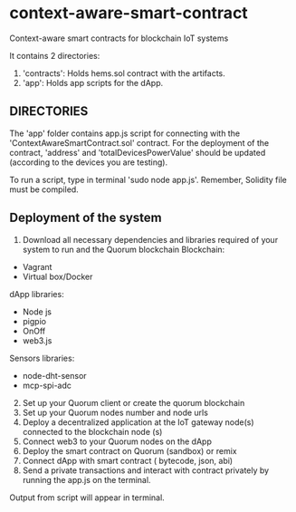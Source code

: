 # context-aware-smart-contract
Context-aware smart contracts for blockchain IoT systems

It contains 2 directories:

1. 'contracts': Holds hems.sol contract with the artifacts.
2. 'app': Holds app scripts for the dApp.


## DIRECTORIES

The 'app' folder contains app.js script for connecting with the 'ContextAwareSmartContract.sol' contract.
For the deployment of the contract, 'address' and 'totalDevicesPowerValue' should be updated (according to the devices you are testing). 


To run a script, type in terminal 'sudo node app.js'. Remember, Solidity file must be compiled.

## Deployment of the system

1. Download all necessary dependencies and libraries required of your system to run and the Quorum blockchain
Blockchain:
- Vagrant
- Virtual box/Docker

dApp libraries:
- Node js
- pigpio
- OnOff
- web3.js

Sensors libraries:
- node-dht-sensor
- mcp-spi-adc

2. Set up your Quorum client or create the quorum blockchain
3. Set up your Quorum nodes number and node urls
4. Deploy a decentralized application at the IoT gateway node(s) connected to the blockchain node (s)
5. Connect web3 to your Quorum nodes on the dApp
6. Deploy the smart contract on Quorum (sandbox) or remix
7. Connect dApp with smart contract ( bytecode, json, abi)
8. Send a private transactions and interact with contract privately by running the app.js on the terminal.

Output from script will appear in terminal.

